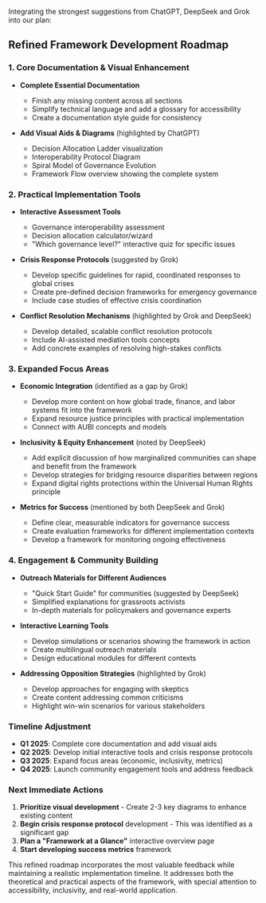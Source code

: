 Integrating the strongest suggestions from ChatGPT, DeepSeek and Grok into our plan:

## Refined Framework Development Roadmap

### 1. Core Documentation & Visual Enhancement
- **Complete Essential Documentation**
  - Finish any missing content across all sections
  - Simplify technical language and add a glossary for accessibility
  - Create a documentation style guide for consistency

- **Add Visual Aids & Diagrams** (highlighted by ChatGPT)
  - Decision Allocation Ladder visualization
  - Interoperability Protocol Diagram
  - Spiral Model of Governance Evolution
  - Framework Flow overview showing the complete system

### 2. Practical Implementation Tools
- **Interactive Assessment Tools**
  - Governance interoperability assessment
  - Decision allocation calculator/wizard
  - "Which governance level?" interactive quiz for specific issues

- **Crisis Response Protocols** (suggested by Grok)
  - Develop specific guidelines for rapid, coordinated responses to global crises
  - Create pre-defined decision frameworks for emergency governance
  - Include case studies of effective crisis coordination

- **Conflict Resolution Mechanisms** (highlighted by Grok and DeepSeek)
  - Develop detailed, scalable conflict resolution protocols
  - Include AI-assisted mediation tools concepts
  - Add concrete examples of resolving high-stakes conflicts

### 3. Expanded Focus Areas
- **Economic Integration** (identified as a gap by Grok)
  - Develop more content on how global trade, finance, and labor systems fit into the framework
  - Expand resource justice principles with practical implementation
  - Connect with AUBI concepts and models

- **Inclusivity & Equity Enhancement** (noted by DeepSeek)
  - Add explicit discussion of how marginalized communities can shape and benefit from the framework
  - Develop strategies for bridging resource disparities between regions
  - Expand digital rights protections within the Universal Human Rights principle

- **Metrics for Success** (mentioned by both DeepSeek and Grok)
  - Define clear, measurable indicators for governance success
  - Create evaluation frameworks for different implementation contexts
  - Develop a framework for monitoring ongoing effectiveness

### 4. Engagement & Community Building
- **Outreach Materials for Different Audiences**
  - "Quick Start Guide" for communities (suggested by DeepSeek)
  - Simplified explanations for grassroots activists
  - In-depth materials for policymakers and governance experts

- **Interactive Learning Tools**
  - Develop simulations or scenarios showing the framework in action
  - Create multilingual outreach materials
  - Design educational modules for different contexts

- **Addressing Opposition Strategies** (highlighted by Grok)
  - Develop approaches for engaging with skeptics
  - Create content addressing common criticisms
  - Highlight win-win scenarios for various stakeholders

### Timeline Adjustment
- **Q1 2025**: Complete core documentation and add visual aids
- **Q2 2025**: Develop initial interactive tools and crisis response protocols
- **Q3 2025**: Expand focus areas (economic, inclusivity, metrics)
- **Q4 2025**: Launch community engagement tools and address feedback

### Next Immediate Actions
1. **Prioritize visual development** - Create 2-3 key diagrams to enhance existing content
2. **Begin crisis response protocol** development - This was identified as a significant gap
3. **Plan a "Framework at a Glance"** interactive overview page
4. **Start developing success metrics** framework

This refined roadmap incorporates the most valuable feedback while maintaining a realistic implementation timeline. It addresses both the theoretical and practical aspects of the framework, with special attention to accessibility, inclusivity, and real-world application.

